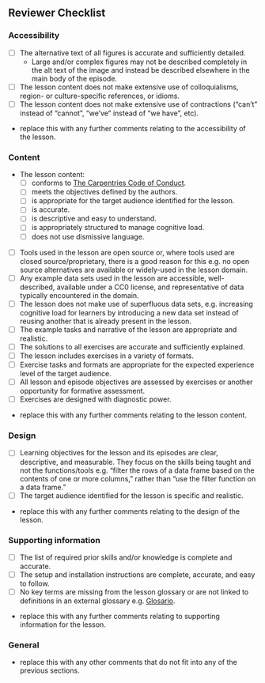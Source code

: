 ## Reviewer Checklist

<!-- Refer to the Reviewer Guide for more information and context for the lesson review process: https://github.com/carpentries-lab/reviews/blob/main/docs/reviewer_guide.md --->
<!-- Work through the checklist below and check off the points, or add details of the changes you would like the author(s) to make before you can mark a given point completed. To mark a point completed, replace "- [ ]" with "- [x]" --->


### Accessibility
- [ ] The alternative text of all figures is accurate and sufficiently detailed.
  - Large and/or complex figures may not be described completely in the alt text of the image and instead be described elsewhere in the main body of the episode.
- [ ] The lesson content does not make extensive use of colloquialisms, region- or culture-specific references, or idioms.
- [ ] The lesson content does not make extensive use of contractions (“can’t” instead of “cannot”, “we’ve” instead of “we have”, etc).

- replace this with any further comments relating to the accessibility of the lesson.

### Content

- The lesson content:
    - [ ] conforms to [The Carpentries Code of Conduct](https://docs.carpentries.org/topic_folders/policies/code-of-conduct.html).
    - [ ] meets the objectives defined by the authors.
    - [ ] is appropriate for the target audience identified for the lesson.
    - [ ] is accurate.
    - [ ] is descriptive and easy to understand.
    - [ ] is appropriately structured to manage cognitive load.
    - [ ] does not use dismissive language.
- [ ] Tools used in the lesson are open source or, where tools used are closed source/proprietary, there is a good reason for this e.g. no open source alternatives are available or widely-used in the lesson domain.
- [ ] Any example data sets used in the lesson are accessible, well-described, available under a CC0 license, and representative of data typically encountered in the domain.
- [ ] The lesson does not make use of superfluous data sets, e.g. increasing cognitive load for learners by introducing a new data set instead of reusing another that is already present in the lesson.
- [ ] The example tasks and narrative of the lesson are appropriate and realistic.
- [ ] The solutions to all exercises are accurate and sufficiently explained.
- [ ] The lesson includes exercises in a variety of formats.
- [ ] Exercise tasks and formats are appropriate for the expected experience level of the target audience.
- [ ] All lesson and episode objectives are assessed by exercises or another opportunity for formative assessment.
- [ ] Exercises are designed with diagnostic power.

- replace this with any further comments relating to the lesson content.


### Design

- [ ] Learning objectives for the lesson and its episodes are clear, descriptive, and measurable. They focus on the skills being taught and not the functions/tools e.g. “filter the rows of a data frame based on the contents of one or more columns,” rather than “use the filter function on a data frame.”
- [ ] The target audience identified for the lesson is specific and realistic.

- replace this with any further comments relating to the design of the lesson.


### Supporting information

- [ ] The list of required prior skills and/or knowledge is complete and accurate.
- [ ] The setup and installation instructions are complete, accurate, and easy to follow.
- [ ] No key terms are missing from the lesson glossary or are not linked to definitions in an external glossary e.g. [Glosario](https://carpentries.github.io/glosario/).

- replace this with any further comments relating to supporting information for the lesson.


### General

- replace this with any other comments that do not fit into any of the previous sections.
